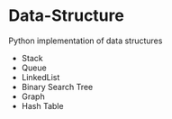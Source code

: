 # Data-Structure
Python implementation of data structures
- Stack
- Queue
- LinkedList
- Binary Search Tree
- Graph
- Hash Table
